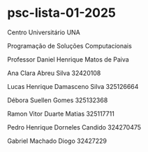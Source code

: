 # psc-lista-01-2025

Centro Universitário UNA 

Programação de Soluções Computacionais  

Professor Daniel Henrique Matos de Paiva

Ana Clara Abreu Silva 32420108

Lucas Henrique Damasceno Silva 325126664

Débora Suellen Gomes 325132368

Ramon Vitor Duarte Matias 325117711

Pedro Henrique Dorneles Candido 324270475

Gabriel Machado Diogo 32427229
